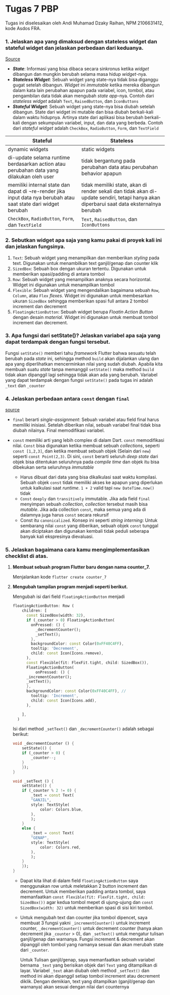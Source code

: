 # Tugas 7 PBP
Tugas ini diselesaikan oleh Andi Muhamad Dzaky Raihan, NPM 2106631412, kode Asdos FRA.

### 1.  Jelaskan apa yang dimaksud dengan stateless widget dan stateful widget dan jelaskan perbedaan dari keduanya.
[Source](https://www.geeksforgeeks.org/flutter-stateful-vs-stateless-widgets/)
* **_State_**: Informasi yang bisa dibaca secara sinkronus ketika _widget_ dibangun dan mungkin berubah selama masa hidup _widget_-nya. 
* **_Stateless Widget_**: Sebuah widget yang state-nya tidak bisa diganggu gugat setelah dibangun. _Widget_ ini _immutable_ ketika mereka dibangun dalam kata lain perubahan apapun pada variabel, icon, tombol, atau pengambilan data tidak akan mengubah _state app_-nya. Contoh dari _stateless widget_ adalah `Text`, `RaisedButton`, dan `IconButtons`
* **_Stateful Widget_**: Sebuah widget yang state-nya bisa diubah setelah dibangun. State dari widget ini mutable dan bisa diubah berkali-kali dalam waktu hidupnya. Artinya state dari aplikasi bisa berubah berkali-kali dengan sekumpulan variabel, input, dan data yang berbeda. Contoh dari _stateful widget_ adalah `CheckBox`, `RadioButton`, `Form`, dan `TextField`

| Stateful                                                                                                        | Stateless                                                                                                                                 |
|-----------------------------------------------------------------------------------------------------------------|-------------------------------------------------------------------------------------------------------------------------------------------|
| dynamic widgets                                                                                                 | static widgets                                                                                                                            |
| di-update selama runtime berdasarkan action atau perubahan data yang dilakukan oleh user                        | tidak bergantung pada perubahan data atau perubahan behavior apapun                                                                       |
| memiliki internal state dan dapat di ¬re-render jika input data nya berubah atau saat state dari widget berubah | tidak memiliki state, akan di render sekali dan tidak akan di-update sendiri, tetapi hanya akan diperbarui saat data eksternalnya berubah |
| `CheckBox`, `RadioButton`, `Form`, dan `TextField`                                                              | `Text`, `RaisedButton`, dan `IconButtons`                                                                                                 |
### 2. Sebutkan widget apa saja yang kamu pakai di proyek kali ini dan jelaskan fungsinya.
1. `Text`: Sebuah widget yang menampilkan dan memberikan _styling_ pada text. Digunakan untuk menambilkan text ganjil/genap dan counter klik
2. `SizedBox`: Sebuah box dengan ukuran tertentu. Digunakan untuk memberikan spasi/padding di antara tombol
3. `Row`: Sebuah widget yang menampilkan anaknya secara horizontal. Widget ini digunakan untuk menampilkan tombol
4. `Flexible`: Sebuah widget yang mengendalikan bagaimana sebuah `Row`, `Column`, atau `Flex` _flexes_. Widget ini digunakan untuk membesarkan ukuran `SizedBox` sehingga memberikan spasi full antara 2 tombol increment dan decrement 
5. `FloatingActionButton`: Sebuah widget berupa _Floatin Action Button_ dengan desain _material_. Widget ini digunakan untuk membuat tombol increment dan decrement.

### 3. Apa fungsi dari setState()? Jelaskan variabel apa saja yang dapat terdampak dengan fungsi tersebut.
Fungsi `setState()` memberi tahu _framework_ Flutter bahwa sesuatu telah berubah pada _state_ ini, sehingga method `build` akan dijalankan ulang dan apa yang diperlihatkan mencerminkan nilai yang sudah diubah. Apabila kita membuah suatu _state_ tanpa memanggil `setState()` maka method `build` tidak akan dipanggil lagi sehingga tidak akan ada yang berubah. Variabel yang dapat terdampak dengan fungsi `setState()` pada tugas ini adalah `_text` dan `_counter`

### 4. Jelaskan perbedaan antara `const` dengan `final`
[source](https://stackoverflow.com/questions/50431055/what-is-the-difference-between-the-const-and-final-keywords-in-dart)
* `final` berarti _single-assignment_: Sebuah variabel atau field final harus memiliki inisiasi. Setelah diberikan nilai, sebuah variabel final tidak bisa diubah nilainya. Final memodifikasi variabel.
* `const` memiliki arti yang lebih complex di dalam Dart. `const` memodifikasi nilai. `Const` bisa digunakan ketika membuat sebuah _collections_, seperti `const [1,2,3]`, dan ketika membuat sebuah objek (Selain dari `new`) seperti `const Point(2,3)`. Di sini, `const` berarti seluruh _deep state_ dari objek bisa ditentukan seluruhnya pada _compile time_ dan objek itu bisa dibekukan serta seluruhnya _immutable_
    
    * Harus dibuat dari data yang bisa dikalkulasi saat waktu kompilasi. Sebuah objek `const` tidak memiliki akses ke apapun yang diperlukan untuk kalkulasi saat _runtime_. `1 + 2` valid tapi `new DateTime.now()` tidak
    * `Const` `deeply` dan `transitively` immutable. Jika ada field `final` menyimpan sebuah _collection_, _collection_ tersebut masih bisa _mutable_. Jika ada collection `const`, maka semua yang ada di dalamnya juga harus `const` secara rekursif
    * Const itu `canonicalized`. Konsep ini seperti _string interning_: Untuk sembarang nilai `const` yang diberikan, sebuah objek `const` tunggal akan diciptakan dan digunakan kembali tidak peduli seberapa banyak kali ekspresinya dievaluasi.

### 5. Jelaskan bagaimana cara kamu mengimplementasikan checklist di atas.

1. **Membuat sebuah program Flutter baru dengan nama counter_7.**
    
    Menjalankan kode `flutter create counter_7`

2. **Mengubah tampilan program menjadi seperti berikut.**

    Mengubah isi dari field `floatingActionButton` menjadi
    ```dart
    floatingActionButton: Row (
        children: [
          const SizedBox(width: 32),
          if (_counter > 0) FloatingActionButton(
            onPressed: () {
              _decrementCounter();
              _setText();
            },
            backgroundColor: const Color(0xFF40C4FF),
            tooltip: 'Decrement',
            child: const Icon(Icons.remove),
          ),
          const Flexible(fit: FlexFit.tight, child: SizedBox()),
          FloatingActionButton(
              onPressed: () {
          _incrementCounter();
          _setText();
          },
          backgroundColor: const Color(0xFF40C4FF), //
            tooltip: 'Increment',
            child: const Icon(Icons.add),
          ),

        ],
      )
    ```
    Isi dari method `_setText()` dan `_decrementCounter()` adalah sebagai berikut:
    
    ``` dart
    void _decrementCounter () {
        setState(() {
        if (_counter > 0) {
            _counter--;
        }
        });
    }

    void _setText () {
        setState(() {
        if (_counter % 2 != 0) {
            _text = const Text(
            "GANJIL",
            style: TextStyle(
                color: Colors.blue,
            ),
            );
        }
        else {
            _text = const Text(
            "GENAP",
            style: TextStyle(
                color: Colors.red,
            ),
            );
        }
        });
    }
    ```

    * Dapat kita lihat di dalam field `floatingActionButton` saya menggunakan row untuk meletakkan 2 button increment dan decrement. Untuk memberikan padding antara tombol, saya memanfaatkan `const Flexible(fit: FlexFit.tight, child: SizedBox())` agar kedua tombol mepet di ujung-ujung dan `const SizedBox(width: 32)` untuk memberikan spasi di sisi kiri tombol.
    * Untuk mengubah text dan counter jika tombol dipencet, saya membuat 3 fungsi yakni `_incrementCounter()` untuk increment counter, `_decrementCounter()` untuk decrement counter (hanya akan decrement jika `_counter` > 0), dan `_setText()` untuk mengatur tulisan ganjil/genap dan warnanya. Fungsi increment & decrement akan dipanggil oleh tombol yang namanya sesuai dan akan merubah state dari `_counter`. 
    
        Untuk Tulisan ganjil/genap, saya memanfaatkan sebuah variabel bernama `_text` yang berisikan objek dari `Text` yang ditampilkan di layar. Variabel `_text` akan diubah oleh method `_setText()` dan method ini akan dipanggil setiap tombol increment atau decrement diklik. Dengan demikian, text yang ditampilkan (ganjil/genap dan warnanya) akan sesuai dengan nilai dari counternya